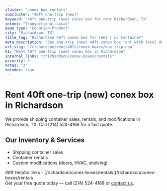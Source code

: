 ```yaml
---
cluster: "conex box rentals"
subcluster: "40ft one-trip (new)"
keyword: "40ft one-trip (new) conex box for rent Richardson, TX"
intent: "Transactional-Local"
page_type: "Location-Product"
city: "Richardson, TX"
title_tag: "Richardson 40ft conex box for rent | LC Container"
meta_description: "Buy one-trip (new) 40ft conex box rent with local delivery in Richardson, TX. LC Container — local Since 2003. Request a fast quote today."
url_slug: "/richardson/rent/40ft/conex-boxes/one-trip-new"
h1: "Rent 40ft one-trip (new) conex box in Richardson"
internal_links: "/richardson/conex-boxes/rentals"
priority: 3
notes: "2"
noindex: true
---
```


# Rent 40ft one-trip (new) conex box in Richardson

We provide shipping container sales, rentals, and modifications in Richardson, TX. Call (214) 524-4168 for a fast quote.

## Our Inventory & Services
- Shipping container sales
- Container rentals
- Custom modifications (doors, HVAC, shelving)

<div data-section="internal-links">
### Helpful links
- [/richardson/conex-boxes/rentals](/richardson/conex-boxes/rentals
</div>

<div data-section="cta">
Get your free quote today — call (214) 524-4168 or <a href="/contact">contact us</a>.
</div>

<script type="application/ld+json">{"@context":"https://schema.org","@type":"FAQPage","mainEntity":[{"@type":"Question","name":"How much does delivery cost in Richardson, TX?","acceptedAnswer":{"@type":"Answer","text":"Delivery costs vary by distance and container size. Most deliveries in Richardson, TX range from $150-$300. Call (214) 524-4168 for an exact quote based on your specific location."}},{"@type":"Question","name":"Do you offer financing or payment plans?","acceptedAnswer":{"@type":"Answer","text":"We accept major credit cards, checks, and can discuss commercial terms for bulk purchases. Call (214) 524-4168 to discuss options."}},{"@type":"Question","name":"Can you customize containers in Richardson, TX?","acceptedAnswer":{"@type":"Answer","text":"Yes — we perform modifications like doors, HVAC, insulation, and shelving. Request a custom quote at (214) 524-4168 or via our contact form."}}]}</script>
